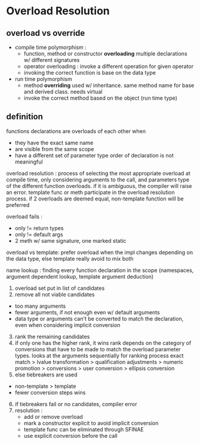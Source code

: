 # Overload Resolution

## overload vs override

- compile time polymorphism : 
  - function, method or constructor **overloading**
    multiple declarations w/ different signatures
  - operator overloading : invoke a different operation for given operator
  - invoking the correct function is base on the data type
- run time polymorphism
  - method **overriding**
    used w/ inheritance. same method name for base and derived class. needs virtual
  - invoke the correct method based on the object (run time type)

## definition

functions declarations are overloads of each other when
- they have the exact same name
- are visible from the same scope
- have a different set of parameter type
order of declaration is not meaningful

overload resolution : process of selecting the most appropriate overload at compile time,
only considering arguments to the call, and parameters type of the different function overloads.
if it is ambiguous, the compiler will raise an error.
template func or meth participate in the overload resolution process.
if 2 overloads are deemed equal, non-template function will be preferred

overload fails :
- only != return types
- only != default args
- 2 meth w/ same signature, one marked static

overload vs template:
prefer overload when the impl changes depending on the data type, else template
really avoid to mix both

name lookup : finding every function declaration in the scope (namespaces, argument dependent lookup, template argument deduction)
1) overload set put in list of candidates
2) remove all not viable candidates
  - too many arguments
  - fewer arguments, if not enough even w/ default arguments
  - data type or arguments can't be converted to match the declaration, even when considering implicit conversion
3) rank the remaining candidates
4) if only one has the higher rank, it wins
   rank depends on the category of conversions that have to be made to match the overload parameter types.
   looks at the arguments sequentially for ranking process
   exact match > lvalue transformation > qualification adjustments > numeric promotion > conversions > user conversion > ellipsis conversion
5) else tiebreakers are used
  - non-template > template
  - fewer conversion steps wins
6) if tiebreakers fail or no candidates, compiler error
7) resolution :
   - add or remove overload
   - mark a constructor explicit to avoid implicit conversion
   - template func can be eliminated through SFINAE
   - use explicit conversion before the call
